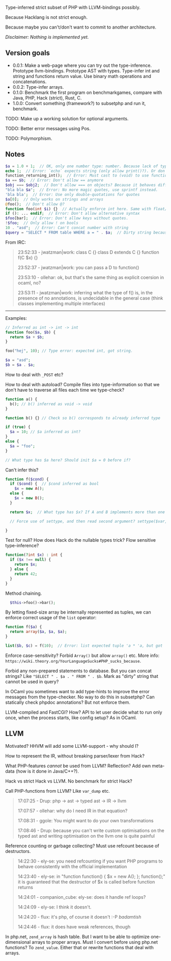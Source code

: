 Type-inferred strict subset of PHP with LLVM-bindings possibly.

Because Hacklang is not strict enough.

Because maybe you can't/don't want to commit to another architecture.

_Disclaimer: Nothing is implemented yet._

Version goals
-------------

- 0.0.1: Make a web-page where you can try out the type-inference.
         Prototype llvm-bindings.
         Prototype AST with types.
         Type-infer int and string and functions return value.
         Use binary math operations and concatenations.
- 0.0.2: Type-infer arrays.
- 0.1.0: Benchmark the first program on benchmarkgames, compare with Java, PHP, Hack (strict), Rust, C.
- 1.0.0: Convert something (framework?) to subsetphp and run it, benchmark.

TODO: Make up a working solution for optional arguments.

TODO: Better error messages using Pos.

TODO: Polymorphism.

Notes
-----

```php
$a = 1.0 + 1;  // OK, only one number type: number. Because lack of type-hints and + works on everything. TODO: int/float might be a performance bottle-neck?
echo 1;  // Error: `echo` expects string (only allow print()?). Or don't allow functions without paranthesis?
function_returning_int();  // Error: Must cast to (void) to use function returning non-void without catching output (like ignore in OCaml)
$a == $b;  // Error: Don't allow == anymore
$obj === $obj2;  // Don't allow === on objects? Because it behaves differently than === on values. Always use $obj.equal($obj2).
"bla bla $a";  // Error: No more magic quotes, use sprintf instead.
'bla bla';  // Error: Use only double-quotations for quotes
$a[0];  // Only works on strings and arrays
@foo();  // Don't allow @?
function foo(int $i) {}  // Actually enforce int here. Same with float/string/array. TODO: Can't, because "got int, expected int". PHP 7?
if (): ... endif;  // Error: Don't allow alternative syntax
$foo[bar];  // Error: Don't allow keys without quotes.
!$foo;  // Only allow ! on bools
10 . "asd";  // Error: Can't concat number with string
$query = "SELECT * FROM table WHERE a = " . $a;  // Dirty string because of concatenation with variable, can't be used in database queries.
```

From IRC:

> 23:52:33 - jwatzman|work: class C {} class D extends C {} function f(C $x) {}
>
> 23:52:37 - jwatzman|work: you can pass a D to function()
>
> 23:53:10 - ollehar: ok, but that's the same thing as explicit coersion in ocaml, no?
>
> 23:53:11 - jwatzman|work: inferring what the type of f() is, in the presence of no annotations, is undecidable in the general case (think classes implementing multiple interfaces)

---

Examples:

```php
// Inferred as int -> int -> int
function foo($a, $b) {
  return $a + $b;
}

foo("hej", 10); // Type error: expected int, got string.
```

```php
$a = "asd";
$b = $a . $a;
```

How to deal with `_POST` etc?

How to deal with autoload? Compile files into type-information so that we don't have to traverse
all files each time we type-check?

```php
function a() {
  b(); // b() inferred as void -> void
}

function b() {} // Check so b() corresponds to already inferred type
```

```php
if (true) {
  $a = 10; // $a inferred as int?
}
else {
  $a = "foo";
}

// What type has $a here? Should init $a = 0 before if?
```

Can't infer this?

```php
function f($cond) {
  if ($cond) {  // $cond inferred as bool
    $x = new A();
  else {
    $x = new B();
  }

  return $x;  // What type has $x? If A and B implements more than one interface? Hack does Unresolved[A, B]. Require phpdoc?

  // Force use of settype, and then read second argument? settype($var, "bool");

}
```

Test for null? How does Hack do the nullable types trick? Flow sensitive type-inference?

```php
function(?int $x) : int {
  if ($x !== null) {
    return $x;
  } else {
    return 42;
  }
}
```

Method chaining.

```php
  $this->foo()->bar();
```

By letting fixed-size array be internally represented as tuples, we can enforce correct usage of the `list` operator:
```php
function f($a) {
  return array($a, $a, $a);
}

list($b, $c) = f(10);  // Error: list expected tuple 'a * 'a, but got 'a * 'a * 'a
```

Enforce case-sensitivity? Forbid `Array()` but allow `array()` etc. More info: `https://wiki.theory.org/YourLanguageSucks#PHP_sucks_because`.

Forbid any non-prepared statements to database. But you can concat strings? Like `"SELECT " . $a . " FROM " . $b`. Mark as "dirty" string that cannot be used in query?

In OCaml you sometimes want to add type-hints to improve the error messages from the type-checker. No way to do this in subsetphp? Can statically check phpdoc annotations? But not enforce them.

LLVM-compiled and FastCGI? How? API to let user decide what to run only once, when the process starts, like config setup? As in OCaml.

LLVM
----

Motivated? HHVM will add some LLVM-support - why should I?

How to represent the IR, without breaking parser/lexer from Hack?

What PHP-features _cannot_ be used from LLVM? Reflection? Add own meta-data (how is it done in Java/C++?).

Hack vs strict Hack vs LLVM. No benchmark for strict Hack?

Call PHP-functions from LLVM? Like `var_dump` etc.

> 17:07:25 - Drup: php -> ast -> typed ast -> IR -> llvm
>
> 17:07:57 - ollehar: why do I need IR in that equation?
>
> 17:08:31 - ggole: You might want to do your own transformations
>
> 17:08:46 - Drup: because you can't write custom optimisations on the typed ast and writing optimisation on the llvm one is quite painful

Reference counting or garbage collecting? Must use refcount because of destructors.

> 14:22:30 - ely-se: you need refcounting if you want PHP programs to behave consistently with the official implementation
>
> 14:23:40 - ely-se: in "function function() { $x = new A(); }; function();" it is guaranteed that the destructor of $x is called before function returns
>
> 14:24:01 - companion_cube: ely-se: does it handle ref loops?
>
> 14:24:09 - ely-se: I think it doesn't.
>
> 14:24:20 - flux: it's php, of course it doesn't :-P *badamtish*
>
> 14:24:46 - flux: it does have weak references, though

In php.net, `zend_array` is hash table. But I want to be able to optimize one-dimensional arrays to proper arrays. Must I convert before using php.net functions? To `zend_value`. Either that or rewrite functions that deal with arrays.
